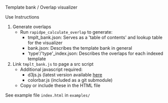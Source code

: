 Template bank / Overlap visualizer

Use Instructions

1. Generate overlaps
    - Run `rapidpe_calculate_overlap` to generate:
        - tmplt_bank.json: Serves as a 'table of contents' and lookup table for the visualizer
        - bank.json: Describes the template bank in general
        - 'type'/'type'_index.json: Describes the overlaps for each indexed template
2. Link `tmplt_bank.js` to page a src script
    - Additional javascript required:
        - d3js.js (latest version available [here](https://github.com/mbostock/d3/wiki#installing)
        - colorbar.js (included as a git submodule)
    - Copy or include these in the HTML file

See example file `index.html` in `examples/`
